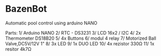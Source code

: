 # BazenBot
Automatic pool control using arduino NANO

Parts:
1/ Arduino NANO
2/ RTC - DS3231
3/ LCD 16x2 / I2C
4/ 2x Thermometer DS18B20
5/ 4x Buttons
6/ modul 4 relay
7/ Motorized Ball Valve,DC5V/12V 1"
8/ 3x LED
9/ 1x DUO LED
10/ 4x rezistor 330Ω
11/ 1x resitor 4k7Ω
